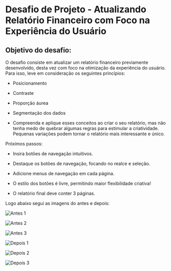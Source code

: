 # Desafio de Projeto - Atualizando Relatório Financeiro com Foco na Experiência do Usuário

## Objetivo do desafio:

O desafio consiste em atualizar um relatório financeiro previamente desenvolvido, desta vez com foco na otimização da experiência do usuário. Para isso, leve em consideração os seguintes princípios:

+ Posicionamento


+ Contraste


+ Proporção áurea


+ Segmentação dos dados


+ Compreenda e aplique esses conceitos ao criar o seu relatório, mas não tenha medo de quebrar algumas regras para estimular a criatividade. Pequenas variações podem tornar o relatório mais interessante e único.

Próximos passos:

+ Insira botões de navegação intuitivos.


+ Destaque os botões de navegação, focando no realce e seleção.


+ Adicione menus de navegação em cada página.


+ O estilo dos botões é livre, permitindo maior flexibilidade criativa!


+ O relatório final deve conter 3 páginas.

Logo abaixo segui as imagens do antes e depois:

![Antes 1](https://github.com/user-attachments/assets/befbf45c-aa0a-4759-a127-f20ae8e8c3f8)

![Antes 2](https://github.com/user-attachments/assets/eec58bde-563a-4a0c-b32c-5aab9a595ba7)

![Antes 3](https://github.com/user-attachments/assets/16c85255-89a9-46fc-96d3-d57168c5566c)

![Depois 1](https://github.com/user-attachments/assets/15fee970-7d39-4135-b02e-d44c33dfc03b)

![Depois 2](https://github.com/user-attachments/assets/7502cf71-fff1-441a-bd4a-1deef130389a)

![Depois 3](https://github.com/user-attachments/assets/7d3a90be-b438-4626-bbde-2e1eddcd2d1d)


